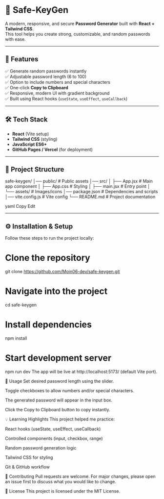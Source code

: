 # 🔐 Safe-KeyGen

A modern, responsive, and secure **Password Generator** built with **React + Tailwind CSS**.  
This tool helps you create strong, customizable, and random passwords with ease.

---

## 🚀 Features

✅ Generate random passwords instantly  
✅ Adjustable password length (6 to 100)  
✅ Option to include numbers and special characters  
✅ One-click **Copy to Clipboard**  
✅ Responsive, modern UI with gradient background  
✅ Built using React hooks (`useState`, `useEffect`, `useCallback`)  

---

## 🛠️ Tech Stack

- **React** (Vite setup)
- **Tailwind CSS** (styling)
- **JavaScript ES6+**
- **GitHub Pages / Vercel** (for deployment)

---

## 📂 Project Structure

safe-keygen/
│── public/ # Public assets
│── src/
│ ├── App.jsx # Main app component
│ ├── App.css # Styling
│ ├── main.jsx # Entry point
│ └── assets/ # Images/icons
│── package.json # Dependencies and scripts
│── vite.config.js # Vite config
└── README.md # Project documentation

yaml
Copy
Edit

---

## ⚙️ Installation & Setup

Follow these steps to run the project locally:


# Clone the repository
git clone https://github.com/Moin06-dev/safe-keygen.git

# Navigate into the project
cd safe-keygen

# Install dependencies
npm install

# Start development server
npm run dev
The app will be live at http://localhost:5173/ (default Vite port).

📌 Usage
Set desired password length using the slider.

Toggle checkboxes to allow numbers and/or special characters.

The generated password will appear in the input box.

Click the Copy to Clipboard button to copy instantly.

💡 Learning Highlights
This project helped me practice:

React hooks (useState, useEffect, useCallback)

Controlled components (input, checkbox, range)

Random password generation logic

Tailwind CSS for styling

Git & GitHub workflow

🤝 Contributing
Pull requests are welcome. For major changes, please open an issue first
to discuss what you would like to change.

📜 License
This project is licensed under the MIT License.


